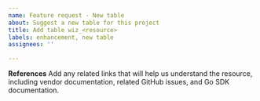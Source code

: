 ```yaml
---
name: Feature request - New table
about: Suggest a new table for this project
title: Add table wiz_<resource>
labels: enhancement, new table
assignees: ''

---
```


**References**
Add any related links that will help us understand the resource, including vendor documentation, related GitHub issues, and Go SDK documentation.
